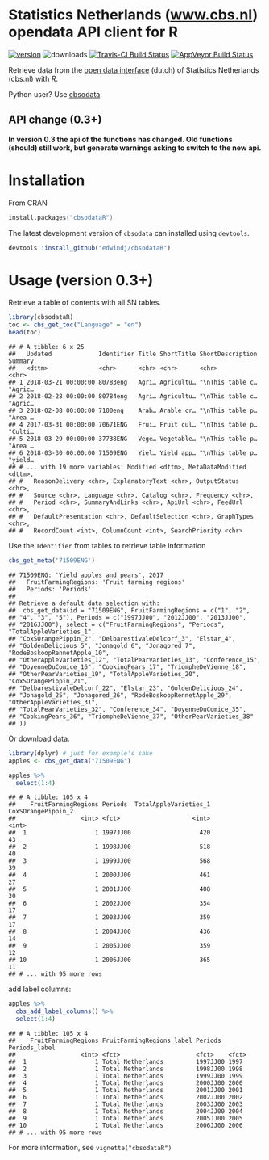 
Statistics Netherlands (www.cbs.nl) opendata API client for R
=============================================================

[![version](http://www.r-pkg.org/badges/version/cbsodataR)](https://CRAN.R-project.org/package=cbsodataR) ![downloads](http://cranlogs.r-pkg.org/badges/cbsodataR) [![Travis-CI Build Status](https://travis-ci.org/edwindj/cbsodataR.png?branch=master)](https://travis-ci.org/edwindj/cbsodataR) [![AppVeyor Build Status](https://ci.appveyor.com/api/projects/status/github/edwindj/cbsodatar?branch=master)](https://ci.appveyor.com/project/edwindj/cbsodatar)

Retrieve data from the [open data interface](http://www.cbs.nl/nl-NL/menu/cijfers/statline/open-data/default.htm) (dutch) of Statistics Netherlands (cbs.nl) with *R*.

Python user? Use [cbsodata](https://github.com/J535D165/cbsodata).

API change (0.3+)
-----------------

**In version 0.3 the api of the functions has changed. Old functions (should) still work, but generate warnings asking to switch to the new api.**

Installation
============

From CRAN

``` s
install.packages("cbsodataR")
```

The latest development version of `cbsodata` can installed using `devtools`.

``` r
devtools::install_github("edwindj/cbsodataR")
```

Usage (version 0.3+)
====================

Retrieve a table of contents with all SN tables.

``` r
library(cbsodataR)
toc <- cbs_get_toc("Language" = "en")
head(toc)
```

    ## # A tibble: 6 x 25
    ##   Updated             Identifier Title ShortTitle ShortDescription Summary
    ##   <dttm>              <chr>      <chr> <chr>      <chr>            <chr>  
    ## 1 2018-03-21 00:00:00 80783eng   Agri… Agricultu… "\nThis table c… "Agric…
    ## 2 2018-02-28 00:00:00 80784eng   Agri… Agricultu… "\nThis table c… "Agric…
    ## 3 2018-02-08 00:00:00 7100eng    Arab… Arable cr… "\nThis table p… "Area …
    ## 4 2017-03-31 00:00:00 70671ENG   Frui… Fruit cul… "\nThis table p… "Culti…
    ## 5 2018-03-29 00:00:00 37738ENG   Vege… Vegetable… "\nThis table p… "Area …
    ## 6 2018-03-30 00:00:00 71509ENG   Yiel… Yield app… "\nThis table p… "yield…
    ## # ... with 19 more variables: Modified <dttm>, MetaDataModified <dttm>,
    ## #   ReasonDelivery <chr>, ExplanatoryText <chr>, OutputStatus <chr>,
    ## #   Source <chr>, Language <chr>, Catalog <chr>, Frequency <chr>,
    ## #   Period <chr>, SummaryAndLinks <chr>, ApiUrl <chr>, FeedUrl <chr>,
    ## #   DefaultPresentation <chr>, DefaultSelection <chr>, GraphTypes <chr>,
    ## #   RecordCount <int>, ColumnCount <int>, SearchPriority <chr>

Use the `Identifier` from tables to retrieve table information

``` r
cbs_get_meta('71509ENG')
```

    ## 71509ENG: 'Yield apples and pears', 2017
    ##   FruitFarmingRegions: 'Fruit farming regions'
    ##   Periods: 'Periods' 
    ## 
    ## Retrieve a default data selection with:
    ##  cbs_get_data(id = "71509ENG", FruitFarmingRegions = c("1", "2", 
    ## "4", "3", "5"), Periods = c("1997JJ00", "2012JJ00", "2013JJ00", 
    ## "2016JJ00"), select = c("FruitFarmingRegions", "Periods", "TotalAppleVarieties_1", 
    ## "CoxSOrangePippin_2", "DelbarestivaleDelcorf_3", "Elstar_4", 
    ## "GoldenDelicious_5", "Jonagold_6", "Jonagored_7", "RodeBoskoopRennetApple_10", 
    ## "OtherAppleVarieties_12", "TotalPearVarieties_13", "Conference_15", 
    ## "DoyenneDuComice_16", "CookingPears_17", "TriompheDeVienne_18", 
    ## "OtherPearVarieties_19", "TotalAppleVarieties_20", "CoxSOrangePippin_21", 
    ## "DelbarestivaleDelcorf_22", "Elstar_23", "GoldenDelicious_24", 
    ## "Jonagold_25", "Jonagored_26", "RodeBoskoopRennetApple_29", "OtherAppleVarieties_31", 
    ## "TotalPearVarieties_32", "Conference_34", "DoyenneDuComice_35", 
    ## "CookingPears_36", "TriompheDeVienne_37", "OtherPearVarieties_38"
    ## ))

Or download data.

``` r
library(dplyr) # just for example's sake
apples <- cbs_get_data("71509ENG") 

apples %>% 
  select(1:4)
```

    ## # A tibble: 105 x 4
    ##    FruitFarmingRegions Periods  TotalAppleVarieties_1 CoxSOrangePippin_2
    ##                  <int> <fct>                    <int>              <int>
    ##  1                   1 1997JJ00                   420                 43
    ##  2                   1 1998JJ00                   518                 40
    ##  3                   1 1999JJ00                   568                 39
    ##  4                   1 2000JJ00                   461                 27
    ##  5                   1 2001JJ00                   408                 30
    ##  6                   1 2002JJ00                   354                 17
    ##  7                   1 2003JJ00                   359                 17
    ##  8                   1 2004JJ00                   436                 14
    ##  9                   1 2005JJ00                   359                 12
    ## 10                   1 2006JJ00                   365                 11
    ## # ... with 95 more rows

add label columns:

``` r
apples %>% 
  cbs_add_label_columns() %>% 
  select(1:4)
```

    ## # A tibble: 105 x 4
    ##    FruitFarmingRegions FruitFarmingRegions_label Periods  Periods_label
    ##                  <int> <fct>                     <fct>    <fct>        
    ##  1                   1 Total Netherlands         1997JJ00 1997         
    ##  2                   1 Total Netherlands         1998JJ00 1998         
    ##  3                   1 Total Netherlands         1999JJ00 1999         
    ##  4                   1 Total Netherlands         2000JJ00 2000         
    ##  5                   1 Total Netherlands         2001JJ00 2001         
    ##  6                   1 Total Netherlands         2002JJ00 2002         
    ##  7                   1 Total Netherlands         2003JJ00 2003         
    ##  8                   1 Total Netherlands         2004JJ00 2004         
    ##  9                   1 Total Netherlands         2005JJ00 2005         
    ## 10                   1 Total Netherlands         2006JJ00 2006         
    ## # ... with 95 more rows

For more information, see `vignette("cbsodataR")`
